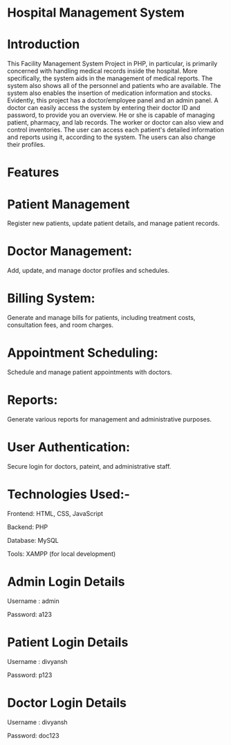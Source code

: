 
# Hospital Management System

# Introduction

This Facility Management System Project in PHP, in particular, is primarily concerned with handling medical records inside the hospital. More specifically, the system aids in the management of medical reports. The system also shows all of the personnel and patients who are available. The system also enables the insertion of medication information and stocks. Evidently, this project has a doctor/employee panel and an admin panel. A doctor can easily access the system by entering their doctor ID and password, to provide you an overview. He or she is capable of managing patient, pharmacy, and lab records. The worker or doctor can also view and control inventories. The user can access each patient's detailed information and reports using it, according to the system. The users can also change their profiles.

# Features 

# Patient Management 
Register new patients, update patient details, and manage patient records.

# Doctor Management: 
Add, update, and manage doctor profiles and schedules.

# Billing System: 
Generate and manage bills for patients, including treatment costs, consultation fees, and room charges.

# Appointment Scheduling:
 Schedule and manage patient appointments with doctors.

# Reports:
 Generate various reports for management and administrative purposes.

# User Authentication: 
Secure login for doctors, pateint, and administrative staff.

# Technologies Used:-

Frontend: HTML, CSS, JavaScript

Backend: PHP

Database: MySQL

Tools: XAMPP (for local development)


# Admin Login Details

Username : admin

Password: a123

# Patient Login Details

Username : divyansh

Password: p123

# Doctor Login Details

Username : divyansh

Password: doc123

